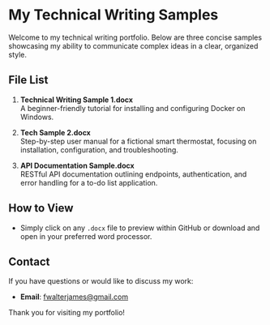 # My Technical Writing Samples

Welcome to my technical writing portfolio. Below are three concise samples showcasing my ability to communicate complex ideas in a clear, organized style.

## File List

1. **Technical Writing Sample 1.docx**  
   A beginner-friendly tutorial for installing and configuring Docker on Windows.

2. **Tech Sample 2.docx**  
   Step-by-step user manual for a fictional smart thermostat, focusing on installation, configuration, and troubleshooting.

3. **API Documentation Sample.docx**  
   RESTful API documentation outlining endpoints, authentication, and error handling for a to-do list application.

## How to View

- Simply click on any `.docx` file to preview within GitHub or download and open in your preferred word processor.

## Contact

If you have questions or would like to discuss my work:
- **Email**: fwalterjames@gmail.com

Thank you for visiting my portfolio!
